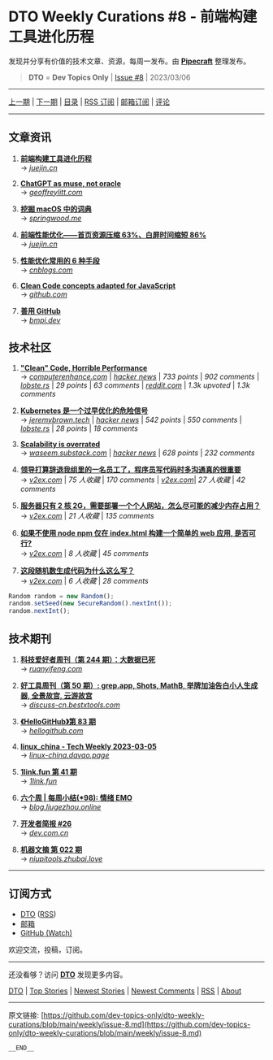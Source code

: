 # DTO Weekly Curations #8 - 前端构建工具进化历程

发现并分享有价值的技术文章、资源，每周一发布。由 [**Pipecraft**](https://dto.pipecraft.net/) 整理发布。

> **DTO** = **Dev Topics Only** | [Issue #8](https://github.com/dev-topics-only/dto-weekly-curations/blob/main/weekly/issue-8.md) | 2023/03/06

---

[上一期](https://github.com/dev-topics-only/dto-weekly-curations/blob/main/weekly/issue-7.md) | [下一期](https://github.com/dev-topics-only/dto-weekly-curations/blob/main/weekly/issue-9.md) | [目录](https://github.com/dev-topics-only/dto-weekly-curations) | [RSS 订阅](https://dto.pipecraft.net/t/dto-weekly.rss) | [邮箱订阅](https://tinyletter.com/dto) | [评论](https://dto.pipecraft.net/s/vpxzmn/dto_weekly_curations_8)

---

## 文章资讯

1. [**前端构建工具进化历程**](https://dto.pipecraft.net/s/1fs4yx)  
   → [_juejin.cn_](https://juejin.cn/post/7205766006253011004)

2. [**ChatGPT as muse, not oracle**](https://dto.pipecraft.net/s/gaswvp/chatgpt_as_muse_not_oracle)  
   → [_geoffreylitt.com_](https://www.geoffreylitt.com/2023/02/26/llm-as-muse-not-oracle.html)

3. [**挖掘 macOS 中的词典**](https://dto.pipecraft.net/s/yv9sms/macos)  
   → [_springwood.me_](https://springwood.me/macos-dictionary-cn-jp-all-diff-words/)

4. [**前端性能优化——首页资源压缩 63%、白屏时间缩短 86%**](https://dto.pipecraft.net/s/gdysd1/63_86)  
   → [_juejin.cn_](https://juejin.cn/post/7188894691356573754)

5. [**性能优化常用的 6 种手段**](https://dto.pipecraft.net/s/dtu9vz/6)  
   → [_cnblogs.com_](https://www.cnblogs.com/way2backend/p/17158118.html)

6. [**Clean Code concepts adapted for JavaScript**](https://dto.pipecraft.net/s/1dpcip/clean_code_concepts_adapted_for)  
   → [_github.com_](https://github.com/ryanmcdermott/gg-code-javascript)

7. [**善用 GitHub**](https://dto.pipecraft.net/s/d7mx6n/github)  
   → [_bmpi.dev_](https://www.bmpi.dev/self/use-github-better/)

## 技术社区

1. [**"Clean" Code, Horrible Performance**](https://dto.pipecraft.net/s/l8wf5e/clean_code_horrible_performance)  
   → [_computerenhance.com_](https://www.computerenhance.com/p/clean-code-horrible-performance) | [_hacker news_](https://news.ycombinator.com/item?id=34966137) | _733 points_ | _902 comments_ | [_lobste.rs_](https://lobste.rs/s/7yd1id/clean_code_horrible_performance) | _29 points_ | _63 comments_ | [_reddit.com_](https://www.reddit.com/r/programming/comments/11dyx43/clean_code_horrible_performance/) | _1.3k upvoted_ | _1.3k comments_

2. [**Kubernetes 是一个过早优化的危险信号**](https://dto.pipecraft.net/s/fdbufu/kubernetes)  
   → [_jeremybrown.tech_](https://www.jeremybrown.tech/8-kubernetes-is-a-red-flag-signalling-premature-optimisation/) | [_hacker news_](https://news.ycombinator.com/item?id=31974420) | _542 points_ | _550 comments_ | [_lobste.rs_](https://lobste.rs/s/dgzprp/kubernetes_is_red_flag_signalling) | _28 points_ | _18 comments_

3. [**Scalability is overrated**](https://dto.pipecraft.net/s/0ms0az/scalability_is_overrated)  
   → [_waseem.substack.com_](https://waseem.substack.com/p/scalability-is-overrated) | [_hacker news_](https://news.ycombinator.com/item?id=34656776) | _628 points_ | _232 comments_

4. [**领导打算辞退我组里的一名员工了，程序员写代码时多沟通真的很重要**](https://dto.pipecraft.net/s/1916yc)  
   → [_v2ex.com_](https://www.v2ex.com/t/920072) | _75 人收藏_ | _170 comments_ | [_v2ex.com_](https://www.v2ex.com/t/920115)| _27 人收藏_ | _42 comments_

5. [**服务器只有 2 核 2G，需要部署一个个人网站，怎么尽可能的减少内存占用？**](https://dto.pipecraft.net/s/wd4pfq/2_2g)  
   → [_v2ex.com_](https://www.v2ex.com/t/919453) | _21 人收藏_ | _135 comments_

6. [**如果不使用 node npm 仅在 index.html 构建一个简单的 web 应用, 是否可行?**](https://dto.pipecraft.net/s/h4o19o/node_npm_index_html_web)  
   → [_v2ex.com_](https://www.v2ex.com/t/919627) | _8 人收藏_ | _45 comments_

7. [**这段随机数生成代码为什么这么写？**](https://dto.pipecraft.net/s/z3k5zk)  
   → [_v2ex.com_](https://www.v2ex.com/t/908198) | _6 人收藏_ | _28 comments_

```js
Random random = new Random();
random.setSeed(new SecureRandom().nextInt());
random.nextInt();
```

## 技术期刊

1. [**科技爱好者周刊（第 244 期）：大数据已死**](https://dto.pipecraft.net/s/rkrm4f/244)  
   → [_ruanyifeng.com_](https://www.ruanyifeng.com/blog/2023/03/weekly-issue-244.html)

2. [**好工具周刊（第 50 期）: grep.app, Shots, MathB, 举牌加油告白小人生成器, 全景故宫, 云游故宫**](https://dto.pipecraft.net/s/raawoe/50_grep_app_shots_mathb)  
   → [_discuss-cn.bestxtools.com_](https://discuss-cn.bestxtools.com/d/129)

3. [**《HelloGitHub》第 83 期**](https://dto.pipecraft.net/s/iibwb0/hellogithub_83)  
   → [_hellogithub.com_](https://hellogithub.com/periodical/volume/83)

4. [**linux_china - Tech Weekly 2023-03-05**](https://dto.pipecraft.net/s/rpyk0y/linux_china_tech_weekly_2023_03_05)  
   → [_linux-china.davao.page_](https://linux-china.davao.page/blog/2023-03-05-tech-weekly/)

5. [**1link.fun 第 41 期**](https://dto.pipecraft.net/s/pank9d/1link_fun_41)  
   → [_1link.fun_](https://1link.fun/blog/issue/issue41/)

6. [**六个周 | 每周小结(\*98): 情绪 EMO**](https://dto.pipecraft.net/s/mspty1/98_emo)  
   → [_blog.liugezhou.online_](https://blog.liugezhou.online/202309-No98/)

7. [**开发者简报 #26**](https://dto.pipecraft.net/s/hjbabl/26)  
   → [_dev.com.cn_](https://dev.com.cn/post/449529687526342658)

8. [**机器文摘 第 022 期**](https://dto.pipecraft.net/s/14algs/022)  
   → [_niupitools.zhubai.love_](https://niupitools.zhubai.love/posts/2242598331237212160)

---

## 订阅方式

- [DTO](https://dto.pipecraft.net/t/dto-weekly) ([RSS](https://dto.pipecraft.net/t/dto-weekly.rss))
- [邮箱](https://tinyletter.com/dto)
- [GitHub (Watch)](https://github.com/dev-topics-only/dto-weekly-curations)

欢迎交流，投稿，订阅。

---

还没看够？访问 [**DTO**](https://dto.pipecraft.net/) 发现更多内容。

[DTO](https://dto.pipecraft.net/) | [Top Stories](https://dto.pipecraft.net/top) | [Newest Stories](https://dto.pipecraft.net/newest) | [Newest Comments](https://dto.pipecraft.net/comments) | [RSS](https://dto.pipecraft.net/s/8enlvn/dto_rss_feed) | [About](https://dto.pipecraft.net/about)

---

原文链接: [https://github.com/dev-topics-only/dto-weekly-curations/blob/main/weekly/issue-8.md](https://github.com/dev-topics-only/dto-weekly-curations/blob/main/weekly/issue-8.md)

```
__END__
```
